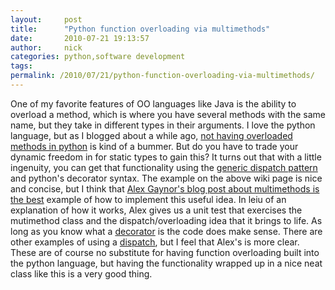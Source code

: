 ```yaml
---
layout:     post
title:      "Python function overloading via multimethods"
date:       2010-07-21 19:13:57
author:     nick
categories: python,software development
tags:  
permalink: /2010/07/21/python-function-overloading-via-multimethods/
---
```

One of my favorite features of OO languages like Java is the ability to overload a method, which is where you have several methods with the same name, but they take in different types in their arguments. I love the python language, but as I blogged about a while ago, [not having overloaded methods in python](http://ironboundsoftware.com/blog/2007/05/29/a-shortfall-of-python-no-function-overloading/) is kind of a bummer. But do you have to trade your dynamic freedom in for static types to gain this? It turns out that with a little ingenuity, you can get that functionality using the [generic dispatch pattern](http://en.wikipedia.org/wiki/Multiple_dispatch) and python's decorator syntax. The example on the above wiki page is nice and concise, but I think that [Alex Gaynor's blog post about multimethods is the best](http://alexgaynor.net/2010/jun/26/multimethods-python/) example of how to implement this useful idea. In leiu of an explanation of how it works, Alex gives us a unit test that exercises the mutimethod class and the dispatch/overloading idea that it brings to life. As long as you know what a [decorator](http://www.artima.com/weblogs/viewpost.jsp?thread=240808) is the code does make sense. There are other examples of using a [dispatch](http://mike.axiak.net/blog/2010/06/25/python-generic-dispatch/), but I feel that Alex's is more clear. These are of course no substitute for having function overloading built into the python language, but having the functionality wrapped up in a nice neat class like this is a very good thing.
